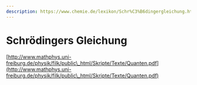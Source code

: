 ```yaml
---
description: https://www.chemie.de/lexikon/Schr%C3%B6dingergleichung.html
---
```


# Schrödingers Gleichung

[http://www.mathphys.uni-freiburg.de/physik/filk/public\_html/Skripte/Texte/Quanten.pdf](http://www.mathphys.uni-freiburg.de/physik/filk/public\_html/Skripte/Texte/Quanten.pdf)

